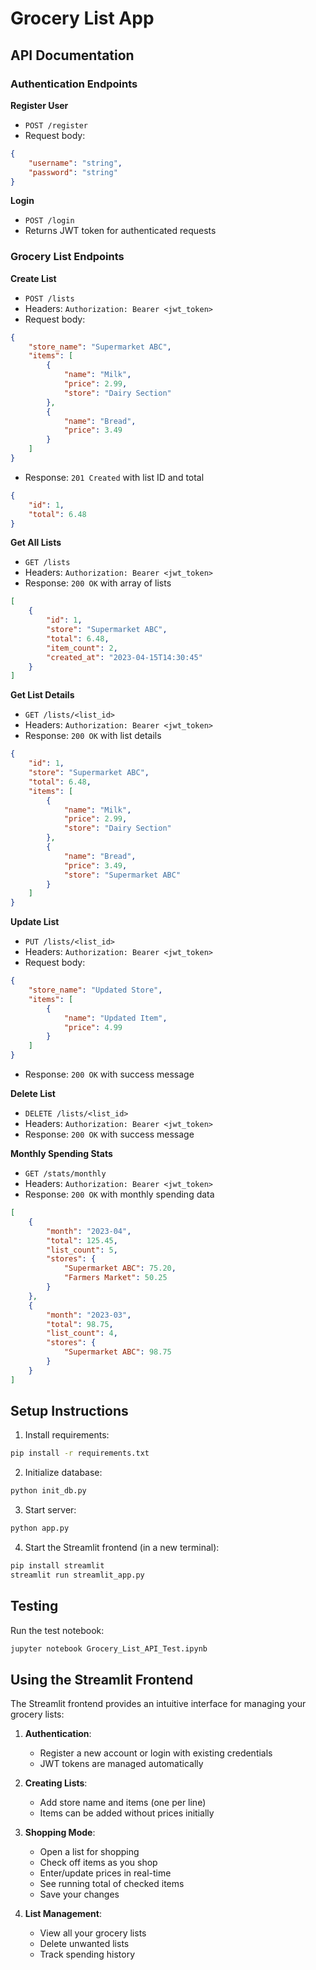# Grocery List App

## API Documentation

### Authentication Endpoints

**Register User**

- `POST /register`
- Request body:

```json
{
    "username": "string",
    "password": "string"
}
```

**Login**

- `POST /login`
- Returns JWT token for authenticated requests

### Grocery List Endpoints

**Create List**

- `POST /lists`
- Headers: `Authorization: Bearer <jwt_token>`
- Request body:

```json
{
    "store_name": "Supermarket ABC",
    "items": [
        {
            "name": "Milk",
            "price": 2.99,
            "store": "Dairy Section"
        },
        {
            "name": "Bread",
            "price": 3.49
        }
    ]
}
```

- Response: `201 Created` with list ID and total

```json
{
    "id": 1,
    "total": 6.48
}
```

**Get All Lists**

- `GET /lists`
- Headers: `Authorization: Bearer <jwt_token>`
- Response: `200 OK` with array of lists

```json
[
    {
        "id": 1,
        "store": "Supermarket ABC",
        "total": 6.48,
        "item_count": 2,
        "created_at": "2023-04-15T14:30:45"
    }
]
```

**Get List Details**

- `GET /lists/<list_id>`
- Headers: `Authorization: Bearer <jwt_token>`
- Response: `200 OK` with list details

```json
{
    "id": 1,
    "store": "Supermarket ABC",
    "total": 6.48,
    "items": [
        {
            "name": "Milk",
            "price": 2.99,
            "store": "Dairy Section"
        },
        {
            "name": "Bread",
            "price": 3.49,
            "store": "Supermarket ABC"
        }
    ]
}
```

**Update List**

- `PUT /lists/<list_id>`
- Headers: `Authorization: Bearer <jwt_token>`
- Request body:

```json
{
    "store_name": "Updated Store",
    "items": [
        {
            "name": "Updated Item",
            "price": 4.99
        }
    ]
}
```

- Response: `200 OK` with success message

**Delete List**

- `DELETE /lists/<list_id>`
- Headers: `Authorization: Bearer <jwt_token>`
- Response: `200 OK` with success message

**Monthly Spending Stats**

- `GET /stats/monthly`
- Headers: `Authorization: Bearer <jwt_token>`
- Response: `200 OK` with monthly spending data

```json
[
    {
        "month": "2023-04",
        "total": 125.45,
        "list_count": 5,
        "stores": {
            "Supermarket ABC": 75.20,
            "Farmers Market": 50.25
        }
    },
    {
        "month": "2023-03",
        "total": 98.75,
        "list_count": 4,
        "stores": {
            "Supermarket ABC": 98.75
        }
    }
]
```

## Setup Instructions

1. Install requirements:

```bash
pip install -r requirements.txt
```

2. Initialize database:

```bash
python init_db.py
```

3. Start server:

```bash
python app.py
```

4. Start the Streamlit frontend (in a new terminal):

```bash
pip install streamlit
streamlit run streamlit_app.py
```

## Testing

Run the test notebook:

```bash
jupyter notebook Grocery_List_API_Test.ipynb
```

## Using the Streamlit Frontend

The Streamlit frontend provides an intuitive interface for managing your grocery lists:

1. **Authentication**:

   - Register a new account or login with existing credentials
   - JWT tokens are managed automatically
2. **Creating Lists**:

   - Add store name and items (one per line)
   - Items can be added without prices initially
3. **Shopping Mode**:

   - Open a list for shopping
   - Check off items as you shop
   - Enter/update prices in real-time
   - See running total of checked items
   - Save your changes
4. **List Management**:

   - View all your grocery lists
   - Delete unwanted lists
   - Track spending history
